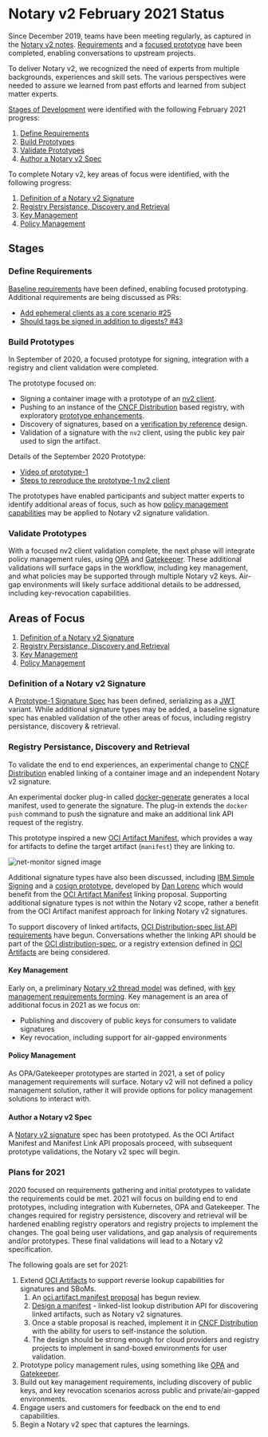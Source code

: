 # Notary v2 February 2021 Status

Since December 2019, teams have been meeting regularly, as captured in the [Notary v2 notes][nv2-notes]. [Requirements][nv2-requirements] and a [focused prototype][nv2-prototype] have been completed, enabling conversations to upstream projects.

To deliver Notary v2, we recognized the need of experts from multiple backgrounds, experiences and skill sets. The various perspectives were needed to assure we learned from past efforts and learned from subject matter experts.

[Stages of Development](./README.md#stages-of-development) were identified with the following February 2021 progress:

1. [Define Requirements](#define-requirements)
1. [Build Prototypes](#build-prototypes)
1. [Validate Prototypes](#validate-prototypes)
1. [Author a Notary v2 Spec](#author-a-notary-v2-spec)

To complete Notary v2, key areas of focus were identified, with the following progress:

1. [Definition of a Notary v2 Signature](#definition-of-a-notary-v2-signature)
1. [Registry Persistance, Discovery and Retrieval](#registry-persistance-discovery-and-retrieval)
1. [Key Management](#key-management)
1. [Policy Management](#policy-management)

## Stages

### Define Requirements

[Baseline requirements][nv2-requirements] have been defined, enabling focused prototyping. Additional requirements are being discussed as PRs:

- [Add ephemeral clients as a core scenario #25](https://github.com/notaryproject/requirements/issues/25)
- [Should tags be signed in addition to digests? #43](https://github.com/notaryproject/requirements/issues/43)

### Build Prototypes

In September of 2020, a focused prototype for signing, integration with a registry and client validation were completed.

The prototype focused on:

- Signing a container image with a prototype of an [nv2 client](https://github.com/notaryproject/nv2).
- Pushing to an instance of the [CNCF Distribution][cncf-distribution] based registry, with exploratory [prototype enhancements](https://github.com/notaryproject/distribution/pull/2).
- Discovery of signatures, based on a [verification by reference](https://github.com/notaryproject/requirements/blob/main/verification-by-reference.md) design.
- Validation of a signature with the `nv2` client, using the public key pair used to sign the artifact.

Details of the September 2020 Prototype:

- [Video of prototype-1](https://youtu.be/ciNW19F_T_8?t=367)  
- [Steps to reproduce the prototype-1 nv2 client](https://github.com/notaryproject/nv2/tree/prototype-1/docs/nv2)

The prototypes have enabled participants and subject matter experts to identify additional areas of focus, such as how [policy management capabilities](https://github.com/notaryproject/requirements/issues/42) may be applied to Notary v2 signature validation.

### Validate Prototypes

With a focused nv2 client validation complete, the next phase will integrate policy management rules, using [OPA][opa] and [Gatekeeper][gatekeeper]. These additional validations will surface gaps in the workflow, including key management, and what policies may be supported through multiple Notary v2 keys. Air-gap environments will likely surface additional details to be addressed, including key-revocation capabilities.

## Areas of Focus

1. [Definition of a Notary v2 Signature](#definition-of-a-notary-v2-signature)
1. [Registry Persistance, Discovery and Retrieval](#registry-persistance-discovery-and-retrieval)
1. [Key Management](#key-management)
1. [Policy Management](#policy-management)

### Definition of a Notary v2 Signature

A [Prototype-1 Signature Spec][nv2-signature-spec] has been defined, serializing as a [JWT](https://tools.ietf.org/html/rfc7519) variant. While additional signature types may be added, a baseline signature spec has enabled validation of the other areas of focus, including registry persistance, discovery & retrieval.

### Registry Persistance, Discovery and Retrieval

To validate the end to end experiences, an experimental change to [CNCF Distribution](https://github.com/notaryproject/distribution/pull/2/) enabled linking of a container image and an independent Notary v2 signature.

An experimental docker plug-in called [docker-generate](https://github.com/shizhMSFT/docker-generate) generates a local manifest, used to generate the signature. The plug-in extends the `docker push` command to push the signature and make an additional link API request of the registry.

This prototype inspired a new [OCI Artifact Manifest][oci-artifact-manifest], which provides a way for artifacts to define the target artifact (`manifest`) they are linking to.

![net-monitor signed image](/media/net-monitor-signatures.svg)

Additional signature types have also been discussed, including [IBM Simple Signing](https://cloud.ibm.com/docs/Registry?topic=Registry-registry_trustedcontent) and a [cosign prototype](https://github.com/projectcosign/cosign), developed by [Dan Lorenc](https://github.com/dlorenc) which would benefit from the [OCI Artifact Manifest][oci-artifact-manifest] linking proposal. Supporting additional signature types is not within the Notary v2 scope, rather a benefit from the OCI Artifact manifest approach for linking Notary v2 signatures.

To support discovery of linked artifacts, [OCI Distribution-spec list API requirements](https://github.com/opencontainers/distribution-spec/pull/229) have begun. Conversations whether the linking API should be part of the [OCI distribution-spec][oci-distribution-spec], or a registry extension defined in [OCI Artifacts][oci-artifacts] are being considered.

#### Key Management

Early on, a preliminary [Notary v2 thread model](https://github.com/notaryproject/requirements/blob/main/threatmodel.md) was defined, with [key management requirements forming](https://github.com/notaryproject/requirements/pull/38). Key management is an area of additional focus in 2021 as we focus on:

- Publishing and discovery of public keys for consumers to validate signatures
- Key revocation, including support for air-gapped environments

#### Policy Management

As OPA/Gatekeeper prototypes are started in 2021, a set of policy management requirements will surface. Notary v2 will not defined a policy management solution, rather it will provide options for policy management solutions to interact with.

#### Author a Notary v2 Spec

A [Notary v2 signature][nv2-signature-spec] spec has been prototyped. As the OCI Artifact Manifest and Manifest Link API proposals proceed, with subsequent prototype validations, the Notary v2 spec will begin.

### Plans for 2021

2020 focused on requirements gathering and initial prototypes to validate the requirements could be met. 2021 will focus on building end to end prototypes, including integration with Kubernetes, OPA and Gatekeeper. The changes required for registry persistence, discovery and retrieval will be hardened enabling registry operators and registry projects to implement the changes. The goal being user validations, and gap analysis of requirements and/or prototypes. These final validations will lead to a Notary v2 specification.

The following goals are set for 2021:

1. Extend [OCI Artifacts][oci-artifacts] to support reverse lookup capabilities for signatures and SBoMs.
    1. An [oci.artifact.manifest proposal][oci-artifact-manifest] has begun review.
    1. [Design a manifest](https://github.com/opencontainers/distribution-spec/pull/229) - linked-list lookup distribution API for discovering linked artifacts, such as Notary v2 signatures.
    1. Once a stable proposal is reached, implement it in [CNCF Distribution][cncf-distribution] with the ability for users to self-instance the solution.
    1. The design should be strong enough for cloud providers and registry projects to implement in sand-boxed environments for user validation.
1. Prototype policy management rules, using something like [OPA][opa] and [Gatekeeper][gatekeeper].
1. Build out key management requirements, including discovery of public keys, and key revocation scenarios across public and private/air-gapped environments.
1. Engage users and customers for feedback on the end to end capabilities.
1. Begin a Notary v2 spec that captures the learnings.

[cncf-distribution]:            https://github.com/distribution/distribution  
[containerd]:                   https://github.com/containerd
[docker-client]:                https://www.docker.com/products/docker-desktop
[gatekeeper]:                   https://github.com/open-policy-agent/gatekeeper
[kickoff-attendees]:            https://github.com/notaryproject/meeting-notes/blob/main/meeting-notes-2019.md#attendees
[moby]:                         https://github.com/moby
[notaryv2-kickoff]:             https://github.com/notaryproject/meeting-notes/blob/main/meeting-notes-2019.md#notary-v2-kickoff-meeting
    [non-requirements]:             ../requirements#non-goals
[nv2-notes]:                    https://hackmd.io/_vrqBGAOSUC_VWvFzWruZw
[nv2-requirements]:             ../requirements.md
[nv2-scenarios]:                ../scenarios.md
[nv2-prototype]:                https://github.com/notaryproject/nv2/tree/prototype-1/docs/nv2
[nv2-signature-spec]:           https://github.com/notaryproject/nv2/tree/prototype-1/docs/signature
[nv2-key-management]:           https://github.com/notaryproject/requirements/pull/38/
[nv2-distribution-spec]:        https://github.com/opencontainers/artifacts/pull/29
[oci-artifacts]:                https://github.com/opencontainers/artifacts
[oci-artifact-manifest]:        https://github.com/opencontainers/artifacts/pull/29
[oci-distribution-spec]:        https://github.com/opencontainers/distribution-spec
[oci-distribution-conformance]: https://github.com/opencontainers/oci-conformance
[opa]:                          https://github.com/open-policy-agent
[oras]:                         https://github.com/deislabs/oras
